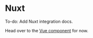# Nuxt

To-do: Add Nuxt integration docs.

Head over to the [Vue component](/integrations/vue) for now.
